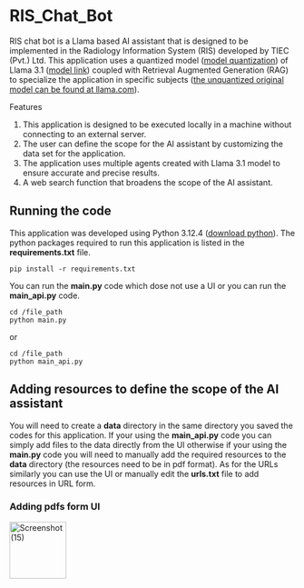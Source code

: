 # RIS_Chat_Bot

RIS chat bot is a Llama based AI assistant that is designed to be implemented in the Radiology Information System (RIS) developed by TIEC (Pvt.) Ltd. This application uses a quantized model ([model quantization](https://www.llama.com/docs/how-to-guides/quantization/)) of Llama 3.1 ([model link](https://drive.google.com/drive/folders/1FZT8Zokf3XQIRNZF5xHGeorMY13rwMla)) coupled with Retrieval Augmented Generation (RAG) to specialize the application in specific subjects ([the unquantized original model can be found at llama.com](https://www.llama.com/)). 

Features

  1. This application is designed to be executed locally in a machine without connecting to an external server.
  2. The user can define the scope for the AI assistant by customizing the data set for the application.
  3. The application uses multiple agents created with Llama 3.1 model to ensure accurate and precise results.
  4. A web search function that broadens the scope of the AI assistant.

## Running the code

This application was developed using Python 3.12.4 ([download python](https://www.python.org/downloads/)). The python packages required to run this application is listed in the **requirements.txt** file.

```
pip install -r requirements.txt
```

You can run the **main.py** code which dose not use a UI or you can run the **main_api.py** code.

```
cd /file_path
python main.py
```
or
```
cd /file_path
python main_api.py
```

## Adding resources to define the scope of the AI assistant 

You will need to create a **data** directory in the same directory you saved the codes for this application. If your using the **main_api.py** code you can simply add files to the data directly from the UI otherwise if your using the **main.py** code you will need to manually add the required resources to the **data** directory (the resources need to be in pdf format). As for the URLs similarly you can use the UI or manually edit the **urls.txt** file to add resources in URL form.

### Adding pdfs form UI

<img src="https://github.com/user-attachments/assets/4ddc62db-7d7e-4389-a406-7abb11cdfdc6" alt="Screenshot (15)" width="100" height="100">




